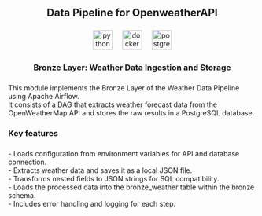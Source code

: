 <h2 align="center">Data Pipeline for OpenweatherAPI</h2>

###

<div align="center">
  <img src="https://cdn.jsdelivr.net/gh/devicons/devicon/icons/python/python-original.svg" height="40" alt="python logo"  />
  <img width="12" />
  <img src="https://cdn.simpleicons.org/docker/2496ED" height="40" alt="docker logo"  />
  <img width="12" />
  <img src="https://cdn.simpleicons.org/postgresql/4169E1" height="40" alt="postgresql logo"  />
</div>

###


###

<h3 align="center">Bronze Layer: Weather Data Ingestion and Storage</h3>

###

<p align="left">This module implements the Bronze Layer of the Weather Data Pipeline using Apache Airflow.<br>It consists of a DAG that extracts weather forecast data from the OpenWeatherMap API and stores the raw results in a PostgreSQL database.</p>

###

<h3 align="left">Key features</h3>

###

<p align="left">- Loads configuration from environment variables for API and database connection.<br>- Extracts weather data and saves it as a local JSON file.<br>- Transforms nested fields to JSON strings for SQL compatibility.<br>- Loads the processed data into the bronze_weather table within the bronze schema.<br>- Includes error handling and logging for each step.</p>

###
